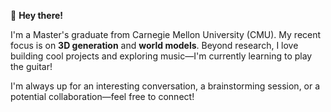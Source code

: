 👋 **Hey there!**

I'm a Master's graduate from Carnegie Mellon University (CMU).
My recent focus is on **3D generation** and **world models**. Beyond research, I love building cool projects and exploring music—I'm currently learning to play the guitar!

I'm always up for an interesting conversation, a brainstorming session, or a potential collaboration—feel free to connect!
